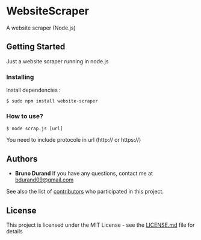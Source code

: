 # WebsiteScraper
A website scraper (Node.js)

## Getting Started
Just a website scraper running in node.js

### Installing
Install dependencies :
```
$ sudo npm install website-scraper
```

### How to use?
```
$ node scrap.js [url]
```
You need to include protocole in url (http:// or https://)

## Authors

* **Bruno Durand**
If you have any questions, contact me at bdurand09@gmail.com

See also the list of [contributors](https://github.com/your/project/contributors) who participated in this project.

## License

This project is licensed under the MIT License - see the [LICENSE.md](LICENSE.md) file for details
